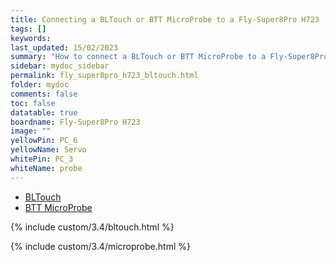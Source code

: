 ```yaml
---
title: Connecting a BLTouch or BTT MicroProbe to a Fly-Super8Pro H723
tags: []
keywords: 
last_updated: 15/02/2023
summary: "How to connect a BLTouch or BTT MicroProbe to a Fly-Super8Pro H723"
sidebar: mydoc_sidebar
permalink: fly_super8pro_h723_bltouch.html
folder: mydoc
comments: false
toc: false
datatable: true
boardname: Fly-Super8Pro H723
image: ""
yellowPin: PC_6
yellowName: Servo
whitePin: PC_3
whiteName: probe
---
```


<ul id="profileTabs" class="nav nav-tabs">
  <li class="active"><a class="noCrossRef" href="#bltouch" data-toggle="tab">BLTouch</a></li>  
	<li><a class="noCrossRef" href="#micro" data-toggle="tab">BTT MicroProbe</a></li>
</ul>
  <div class="tab-content">
<div role="tabpanel" class="tab-pane active" id="bltouch" markdown="1">

{% include custom/3.4/bltouch.html %}

</div>

<div role="tabpanel" class="tab-pane" id="micro" markdown="1">

{% include custom/3.4/microprobe.html %}

</div>

</div>
